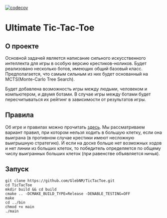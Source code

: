 [![codecov](https://codecov.io/gh/GlebNM/TicTacToe/branch/dev/graph/badge.svg?token=9K3W1ZIT96)](https://codecov.io/gh/GlebNM/TicTacToe)
# Ultimate Tic-Tac-Toe

## О проекте
Основной задачей является написание сильного искусственного интеллекта для игры в особую версию 
крестиков-ноликов. Будет реализовано несколько ботов, имеющих общий базовый класс.
Предполагается, что самым сильным из них будет основанный на MCTS(Monte-Carlo Tree Search).

Будет добавлена возможность игры между людьми, человеком и компьютером, и двумя ботами.
В случае игры между ботами будет пересчитываться их рейтинг в зависимости от результатов игры.

## Правила
Об игре и правилах можно прочитать [здесь](https://en.wikipedia.org/wiki/Ultimate_tic-tac-toe).
Мы рассматриваем вариант правил, при котором нельзя ходить в большую клетку, если она выиграна
(в противном случае крестики имеют несложную выигрышную стратегию). И если на доске
больше нет возможных ходов и нет линии из больших клеток,
то победитель определяется по общему числу выигранных больших клеток
(при равенстве объявляется ничья).

## Запуск
```shell
git clone https://github.com/GlebNM/TicTacToe.git
cd TicTacToe
mkdir build && cd build
cmake .. -DCMAKE_BUILD_TYPE=Release -DENABLE_TESTING=OFF
make
cd ../bin
chmod +x main
./main
```
